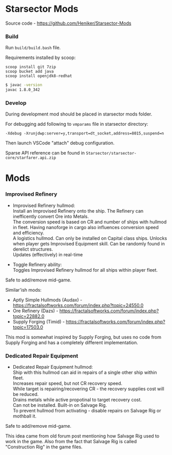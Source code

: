 # Starsector Mods
Source code - https://github.com/Heniker/Starsector-Mods

### Build
Run `build/build.bash` file.

Requirements installed by scoop:
```
scoop install git 7zip
scoop bucket add java
scoop install openjdk8-redhat
```

```bash
$ javac -version
javac 1.8.0_342
```

### Develop
During development mod should be placed in starsector mods folder.

For debugging add following to `vmparams` file in starsector directory:

```
-Xdebug -Xrunjdwp:server=y,transport=dt_socket,address=8015,suspend=n
```

Then launch VSCode "attach" debug configuration.

Sparse API reference can be found in `Starsector/starsector-core/starfarer.api.zip`

# Mods

### Improvised Refinery
- Improvised Refinery hullmod:<br/>
  Install an Improvised Refinery onto the ship. The Refinery can inefficently convert Ore into Metals.<br/>
  The conversion speed is based on CR and number of ships with hullmod in fleet. Having nanoforge in cargo also influences conversion speed and efficiency.<br/>
  A logistics hullmod. Can only be installed on Capital class ships. Unlocks when player gets Improvised Equipment skill. Can be randomly found in derelict structures.<br/>
  Updates (effectively) in real-time<br/>

- Toggle Refinery ability:<br/>
  Toggles Improvised Refinery hullmod for all ships within player fleet.<br/>

Safe to add/remove mid-game.

Similar'ish mods: 
- Aptly Simple Hullmods (Audax) - https://fractalsoftworks.com/forum/index.php?topic=24550.0
- Ore Refinery (Dazs) - https://fractalsoftworks.com/forum/index.php?topic=22882.0
- Supply Forging (Timid) - https://fractalsoftworks.com/forum/index.php?topic=17503.0

This mod is somewhat inspired by Supply Forging, but uses no code from Supply Forging and has a completely different implementation.

### Dedicated Repair Equipment
- Dedicated Repair Equipment hullmod:<br/>
  Ship with this hullmod can aid in repairs of a single other ship within fleet.<br/>
  Increases repair speed, but not CR recovery speed.<br/>
  While target is repairing/recovering CR - the recovery supplies cost will be reduced.<br/>
  Drains metals while active propotinal to target recovery cost.<br/>
  Can not be installed. Built-in on Salvage Rig.<br/>
  To prevent hullmod from activating - disable repairs on Salvage Rig or mothball it.

Safe to add/remove mid-game.

This idea came from old forum post mentioning how Salvage Rig used to work in the game. Also from the fact that Salvage Rig is called "Construction Rig" in the game files.

<!--
Mod is 96% done;

TODO:
Add version checker integration
Try to add conversionRate to Luna
add indicator for IR ability describing contributing factors (Nanoforge, participating ships)

Add icons for hullmods and ability
? Add post description for ImprovisedRefinery
? Add detection range increase while refinery is active

TODONE:
+- Test Luna integraion
Test nanoforge
Add mod settings
See if mod can work without Luna
Test if mod can actually be removed mid-game
Test SMod ratios.
check smod save on Ir 
Test Ore Conversion
Test multiple crigs in fleet
Add integration with Corrupted Nanoforge, Prestine Nanoforge.
-->
